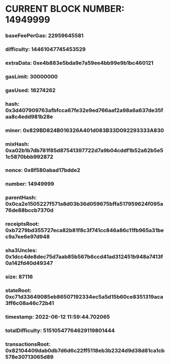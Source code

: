 # CURRENT BLOCK NUMBER: 14949999

### baseFeePerGas: 22959645581
### difficulty: 14461047745453529
### extraData: 0xe4b883e5bda9e7a59ee4bb99e9b1bc460121
### gasLimit: 30000000
### gasUsed: 18274262
### hash: 0x3d407909763afbfcca67fe32e9ed766aaf2a98a6a637de35faa8c4edd981b28e
### miner: 0x829BD824B016326A401d083B33D092293333A830
### mixHash: 0xa02b1b7db781f85d87541397722d7a9b04cddf1b52a62b5e51c5870bbb992872
### nonce: 0x8f580abad17bdde2
### number: 14949999
### parentHash: 0x0ca2e1505227f571a8d03b36d059675bffa517959624f095a76de88bccb7370d
### receiptsRoot: 0xb7279bd355727eca82b81f8c3f741cc846a86c11fb965a31bec9a7ee6e97d948
### sha3Uncles: 0x1dcc4de8dec75d7aab85b567b6ccd41ad312451b948a7413f0a142fd40d49347
### size: 87116
### stateRoot: 0xc71d33649085eb86507192334ec5a5d15b60ce8351319aca3ff6c08a46c72b41
### timestamp: 2022-06-12 11:59:44.702065
### totalDifficulty: 51510547764629119801444
### transactionsRoot: 0x82104409dab0db7d6d6c22ff5118eb3b2324d9d38d81ca1cb578e30713065d89
